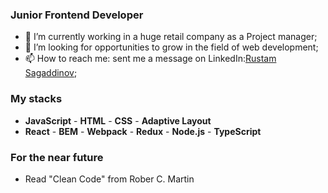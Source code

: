 ### Junior Frontend Developer 

- 🔭 I’m currently working in a huge retail company as a Project manager;
- 🤔 I’m looking for opportunities to grow in the field of web development;
- 📫 How to reach me: sent me a message on LinkedIn:[Rustam Sagaddinov](https://www.linkedin.com/in/rustam-sagaddinov);

### My stacks

- **JavaScript** - **HTML** - **CSS** - **Adaptive Layout**
- **React** - **BEM** - **Webpack** - **Redux** - **Node.js** - **TypeScript**

### For the near future

- Read "Clean Code" from Rober C. Martin
